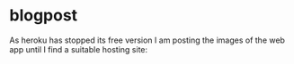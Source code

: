 # blogpost
As heroku has stopped its free version I am posting the images of the web app until I find a suitable hosting site:
